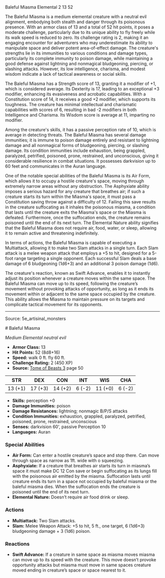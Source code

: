 <MonsterName/>Baleful Miasma</MonsterName>
<CreatureType/>Elemental</CreatureType>
<CR/>2</CR>
<AC/>13</AC>
<HP/>52</HP>
<summary>The Baleful Miasma is a medium elemental creature with a neutral evil alignment, embodying both stealth and danger through its poisonous presence. With an armor class of 13 and a total of 52 hit points, it poses a moderate challenge, particularly due to its unique ability to fly freely while its walk speed is reduced to zero. Its challenge rating is 2, making it an engaging encounter for adventurers who may underestimate its ability to manipulate space and deliver potent area-of-effect damage. The creature's strengths lie in its immunities to various conditions and damage types, particularly its complete immunity to poison damage, while maintaining a good defense against lightning and nonmagical bludgeoning, piercing, or slashing attacks. However, its low intelligence, charisma, and modest wisdom indicate a lack of tactical awareness or social skills.</summary>

<detail>

The Baleful Miasma has a Strength score of 13, granting it a modifier of +1, which is considered average. Its Dexterity is 17, leading to an exceptional +3 modifier, enhancing its evasiveness and acrobatic capabilities. With a Constitution score of 14, it receives a good +2 modifier, which supports its toughness. The creature has minimal intellectual and charismatic capabilities with scores of 6, resulting in bad -2 modifiers in both Intelligence and Charisma. Its Wisdom score is average at 11, imparting no modifier.

Among the creature's skills, it has a passive perception rate of 10, which is average in detecting threats. The Baleful Miasma has several damage immunities; it is immune to poison damage entirely and resistant to lightning damage and all nonmagical forms of bludgeoning, piercing, or slashing damage. Its condition immunities include exhaustion, being grappled, paralyzed, petrified, poisoned, prone, restrained, and unconscious, giving it considerable resilience in combat situations. It possesses darkvision up to 60 feet and communicates in the Auran language.

One of the notable special abilities of the Baleful Miasma is its Air Form, which allows it to occupy a hostile creature's space, moving through extremely narrow areas without any obstruction. The Asphyxiate ability imposes a serious hazard for any creature that breathes air; if such a creature starts its turn within the Miasma's space, it must pass a Constitution saving throw against a difficulty of 12. Failing this save results in the creature suffocating as it inhales the poisonous miasma, a condition that lasts until the creature exits the Miasma's space or the Miasma is defeated. Furthermore, once the suffocation ends, the creature remains poisoned until the end of its next turn. The Elemental Nature ability signifies that the Baleful Miasma does not require air, food, water, or sleep, allowing it to remain active and threatening indefinitely.

In terms of actions, the Baleful Miasma is capable of executing a Multiattack, allowing it to make two Slam attacks in a single turn. Each Slam attack is a melee weapon attack that employs a +5 to hit, designed for a 5-foot range targeting a single opponent. Each successful Slam deals a base damage of 6 bludgeoning (1d6+3) and an additional 3 poison damage (1d6). 

The creature's reaction, known as Swift Advance, enables it to instantly adjust its position whenever a creature moves within the same space. The Baleful Miasma can move up to its speed, following the creature’s movement without provoking attacks of opportunity, as long as it ends its movement within or adjacent to the same space occupied by the creature. This ability allows the Miasma to maintain pressure on its targets and complicate tactical movement for its opponents.</detail>



---

Source: 5e_artisinal_monsters

<statblock>
# Baleful Miasma

*Medium* *Elemental* *neutral evil*

- **Armor Class:** 13
- **Hit Points:** 52 (8d8+16)
- **Speed:** walk 0 ft. fly 60 ft.
- **Challenge Rating:** 2 (450 XP)
- **Source:** [Tome of Beasts 3](https://koboldpress.com/kpstore/product/tome-of-beasts-3-for-5th-edition/) page 50

| STR | DEX | CON | INT | WIS | CHA |
| --- | --- | --- | --- | --- | --- |
| 13 (+1) | 17 (+3) | 14 (+2) | 6 (-2) | 11 (+0) | 6 (-2) |

- **Skills:** perception +0
- **Damage Immunities:** poison
- **Damage Resistances:** lightning; nonmagic B/P/S attacks
- **Condition Immunities:** exhaustion, grappled, paralyzed, petrified, poisoned, prone, restrained, unconscious
- **Senses:** darkvision 60', passive Perception 10
- **Languages:** Auran

### Special Abilities

- **Air Form:** Can enter a hostile creature’s space and stop there. Can move through space as narrow as 1ft. wide with o squeezing.
- **Asphyxiate:** If a creature that breathes air starts its turn in miasma’s space it must make DC 12 Con save or begin suffocating as its lungs fill with the poisonous air emitted by the miasma. Suffocation lasts until creature ends its turn in a space not occupied by baleful miasma or the baleful miasma dies. When the suffocation ends the creature is poisoned until the end of its next turn.
- **Elemental Nature:** Doesn’t require air food drink or sleep.

### Actions

- **Multiattack:** Two Slam attacks.
- **Slam:** Melee Weapon Attack: +5 to hit, 5 ft., one target, 6 (1d6+3) bludgeoning damage + 3 (1d6) poison.

### Reactions

- **Swift Advance:** If a creature in same space as miasma moves miasma can move up to its speed with the creature. This move doesn’t provoke opportunity attacks but miasma must move in same spaces creature moved ending in creature’s space or space nearest to it.


</statblock>


